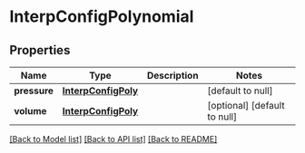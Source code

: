 # InterpConfigPolynomial
## Properties

Name | Type | Description | Notes
------------ | ------------- | ------------- | -------------
**pressure** | [**InterpConfigPoly**](InterpConfigPoly.md) |  | [default to null]
**volume** | [**InterpConfigPoly**](InterpConfigPoly.md) |  | [optional] [default to null]

[[Back to Model list]](../README.md#documentation-for-models) [[Back to API list]](../README.md#documentation-for-api-endpoints) [[Back to README]](../README.md)

